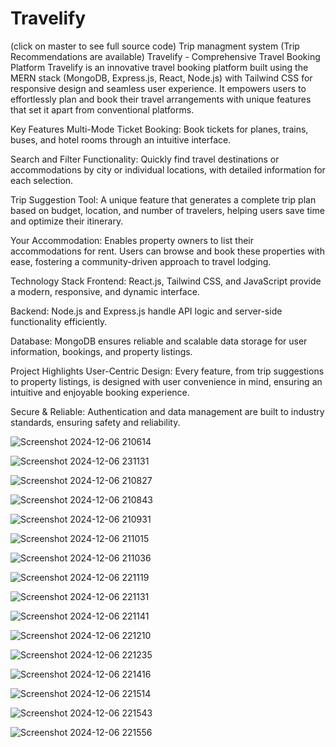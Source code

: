 # Travelify
(click on master to see full source code)
Trip managment system (Trip Recommendations are available)
Travelify - Comprehensive Travel Booking Platform
Travelify is an innovative travel booking platform built using the MERN stack (MongoDB, Express.js, React, Node.js) with Tailwind CSS for responsive design and seamless user experience. It empowers users to effortlessly plan and book their travel arrangements with unique features that set it apart from conventional platforms.

Key Features
Multi-Mode Ticket Booking:
Book tickets for planes, trains, buses, and hotel rooms through an intuitive interface.

Search and Filter Functionality:
Quickly find travel destinations or accommodations by city or individual locations, with detailed information for each selection.

Trip Suggestion Tool:
A unique feature that generates a complete trip plan based on budget, location, and number of travelers, helping users save time and optimize their itinerary.

Your Accommodation:
Enables property owners to list their accommodations for rent. Users can browse and book these properties with ease, fostering a community-driven approach to travel lodging.

Technology Stack
Frontend:
React.js, Tailwind CSS, and JavaScript provide a modern, responsive, and dynamic interface.

Backend:
Node.js and Express.js handle API logic and server-side functionality efficiently.

Database:
MongoDB ensures reliable and scalable data storage for user information, bookings, and property listings.

Project Highlights
User-Centric Design:
Every feature, from trip suggestions to property listings, is designed with user convenience in mind, ensuring an intuitive and enjoyable booking experience.

Secure & Reliable:
Authentication and data management are built to industry standards, ensuring safety and reliability.

![Screenshot 2024-12-06 210614](https://github.com/user-attachments/assets/895dad21-92c2-47fd-ac36-2e541bef2642)

![Screenshot 2024-12-06 231131](https://github.com/user-attachments/assets/3b224d86-4cf6-4828-b7cc-cb952c02e86a)

![Screenshot 2024-12-06 210827](https://github.com/user-attachments/assets/d86516ff-157a-479a-a09b-f0492f9d53f2)

![Screenshot 2024-12-06 210843](https://github.com/user-attachments/assets/f4c38fcc-3c67-4b2c-aca2-14b0c56cd4ca)

![Screenshot 2024-12-06 210931](https://github.com/user-attachments/assets/ac090165-204a-4eb2-8085-4aaff07e7ca1)

![Screenshot 2024-12-06 211015](https://github.com/user-attachments/assets/4254652c-13a9-4a9d-8e04-6f37f7487026)

![Screenshot 2024-12-06 211036](https://github.com/user-attachments/assets/5e57a908-c9c1-4d32-8a16-a76116e76cd1)

![Screenshot 2024-12-06 221119](https://github.com/user-attachments/assets/a7687283-72a2-43b7-b9e9-bcbaa051c48a)

![Screenshot 2024-12-06 221131](https://github.com/user-attachments/assets/fa9d88bb-e807-43e2-a4e4-aa1803ab90a2)

![Screenshot 2024-12-06 221141](https://github.com/user-attachments/assets/1f7df270-2fa5-4d25-853b-444e5417014f)

![Screenshot 2024-12-06 221210](https://github.com/user-attachments/assets/f0a627a9-e00c-4b4c-8380-f2c7eb334bb6)

![Screenshot 2024-12-06 221235](https://github.com/user-attachments/assets/f0273b8d-0472-4fb5-918f-9a35a6dcc11e)

![Screenshot 2024-12-06 221416](https://github.com/user-attachments/assets/afbe406a-35cb-49d8-a1a6-85aed4042985)

![Screenshot 2024-12-06 221514](https://github.com/user-attachments/assets/ba9ac505-ce1d-4fe5-99d0-54ae89f1d5ca)

![Screenshot 2024-12-06 221543](https://github.com/user-attachments/assets/05cd404f-5832-4f96-9d97-3fc47c4e3530)

![Screenshot 2024-12-06 221556](https://github.com/user-attachments/assets/366d5eac-a51f-40f9-b052-5ddc37337708)





